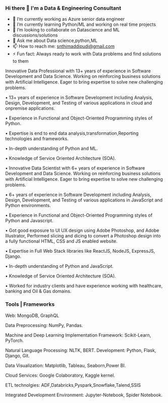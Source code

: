 ### Hi there 👋  I'm a Data & Engineering Consultant

- 🔭 I’m currently working as Azure senior data engineer
- 🌱 I’m currently learning Python/ML and working on real time projects
- 👯 I’m looking to collaborate on Datascience and ML discussions/solutions
- 💬 Ask me about Data science,python,ML
- 📫 How to reach me: snthimaddipudi@gmail.com
- ⚡ Fun fact: Always ready to work with Data problems and find solutions to them


Innovative Data Professional with 13+ years of experience in Software Development and Data Science. Working on reinforcing business solutions with Artiﬁcial Intelligence. Eager to bring expertise to solve new challenging problems.

• 13+ years of experience in Software Development including Analysis, Design, Development, and Testing of various applications in cloud and onpremise applications.

• Experience in Functional and Object-Oriented Programming styles of Python.

• Expertise is end to end data analysis,transformation,Reporting technologies and frameworks.

• In-depth understanding of Python and ML.

• Knowledge of Service Oriented Architecture (SOA).

• Innovative Data Scientist with 6+ years of experience in Software Development and Data Science. Working on reinforcing business solutions with Artiﬁcial Intelligence. Eager to bring expertise to solve new challenging problems.

• 6+ years of experience in Software Development including Analysis, Design, Development, and Testing of various applications in JavaScript and Python environments.

• Experience in Functional and Object-Oriented Programming styles of Python and Javascript.

• Got good exposure to UI UX design using Adobe Photoshop, and Adobe Illustrator, Performed slicing and dicing to convert a Photoshop design into a fully functional HTML, CSS and JS enabled website.

• Expertise in Full Web Stack libraries like ReactJS, NodeJS, ExpressJS, Django.

• In-depth understanding of Python and JavaScript.

• Knowledge of Service Oriented Architecture (SOA).

• Worked for industry clients and have experience working with healthcare, banking  and Oil & Gas domains.


### Tools | Frameworks

Web: MongoDB, GraphQL

Data Preprocessing: NumPy, Pandas.

Machine and Deep Learning Implementation Framework: Scikit-Learn, PyTorch.

Natural Language Processing: NLTK, BERT. Development: Python, Flask, Django, Git.

Data Visualization: Matplotlib, Tableau, Seaborn,Power BI.

Cloud Services: Google Colaboratory, Kaggle kernel.

ETL technolgies: ADF,Databricks,Pyspark,Snowflake,Talend,SSIS

Integrated Development Environment: Jupyter-Notebook, Spider Notebook.

